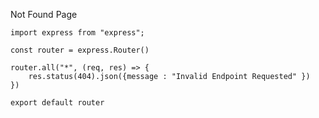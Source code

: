 Not Found Page

    import express from "express";
        
    const router = express.Router()
        
    router.all("*", (req, res) => {
        res.status(404).json({message : "Invalid Endpoint Requested" })
    })
        
    export default router
